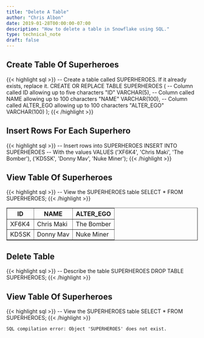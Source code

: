 ```yaml
---
title: "Delete A Table"
author: "Chris Albon"
date: 2019-01-28T00:00:00-07:00
description: "How to delete a table in Snowflake using SQL."
type: technical_note
draft: false
---
```


## Create Table Of Superheroes

{{< highlight sql >}}
-- Create a table called SUPERHEROES. If it already exists, replace it.
CREATE OR REPLACE TABLE SUPERHEROES (
  -- Column called ID allowing up to five characters
  "ID" VARCHAR(5), 
  -- Column called NAME allowing up to 100 characters
  "NAME" VARCHAR(100),
  -- Column called ALTER_EGO allowing up to 100 characters
  "ALTER_EGO" VARCHAR(100)
);
{{< /highlight >}}

## Insert Rows For Each Superhero

{{< highlight sql >}}
-- Insert rows into SUPERHEROES
INSERT INTO SUPERHEROES 
    -- With the values
    VALUES
    ('XF6K4', 'Chris Maki', 'The Bomber'),
    ('KD5SK', 'Donny Mav', 'Nuke Miner');
{{< /highlight >}}

## View Table Of Superheroes

{{< highlight sql >}}
-- View the SUPERHEROES table
SELECT * FROM SUPERHEROES;
{{< /highlight >}}
<table border=1>
    <thead>
        <tr>
            <th>ID</th>
            <th>NAME</th>
            <th>ALTER_EGO</th>
        </tr>
    </thead>
    <tbody>
        <tr>
            <td>XF6K4</td>
            <td>Chris Maki</td>
            <td>The Bomber</td>
        </tr>
        <tr>
            <td>KD5SK</td>
            <td>Donny Mav</td>
            <td>Nuke Miner</td>
        </tr>
    </tbody>
</table>

## Delete Table

{{< highlight sql >}}
-- Describe the table SUPERHEROES
DROP TABLE SUPERHEROES;
{{< /highlight >}}

## View Table Of Superheroes

{{< highlight sql >}}
-- View the SUPERHEROES table
SELECT * FROM SUPERHEROES;
{{< /highlight >}}
```
SQL compilation error: Object 'SUPERHEROES' does not exist.
```